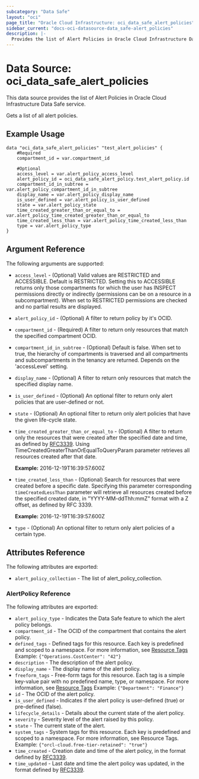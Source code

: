 ```yaml
---
subcategory: "Data Safe"
layout: "oci"
page_title: "Oracle Cloud Infrastructure: oci_data_safe_alert_policies"
sidebar_current: "docs-oci-datasource-data_safe-alert_policies"
description: |-
  Provides the list of Alert Policies in Oracle Cloud Infrastructure Data Safe service
---
```


# Data Source: oci_data_safe_alert_policies
This data source provides the list of Alert Policies in Oracle Cloud Infrastructure Data Safe service.

Gets a list of all alert policies.


## Example Usage

```hcl
data "oci_data_safe_alert_policies" "test_alert_policies" {
	#Required
	compartment_id = var.compartment_id

	#Optional
	access_level = var.alert_policy_access_level
	alert_policy_id = oci_data_safe_alert_policy.test_alert_policy.id
	compartment_id_in_subtree = var.alert_policy_compartment_id_in_subtree
	display_name = var.alert_policy_display_name
	is_user_defined = var.alert_policy_is_user_defined
	state = var.alert_policy_state
	time_created_greater_than_or_equal_to = var.alert_policy_time_created_greater_than_or_equal_to
	time_created_less_than = var.alert_policy_time_created_less_than
	type = var.alert_policy_type
}
```

## Argument Reference

The following arguments are supported:

* `access_level` - (Optional) Valid values are RESTRICTED and ACCESSIBLE. Default is RESTRICTED. Setting this to ACCESSIBLE returns only those compartments for which the user has INSPECT permissions directly or indirectly (permissions can be on a resource in a subcompartment). When set to RESTRICTED permissions are checked and no partial results are displayed.
* `alert_policy_id` - (Optional) A filter to return policy by it's OCID.
* `compartment_id` - (Required) A filter to return only resources that match the specified compartment OCID.
* `compartment_id_in_subtree` - (Optional) Default is false. When set to true, the hierarchy of compartments is traversed and all compartments and subcompartments in the tenancy are returned. Depends on the 'accessLevel' setting.
* `display_name` - (Optional) A filter to return only resources that match the specified display name.
* `is_user_defined` - (Optional) An optional filter to return only alert policies that are user-defined or not.
* `state` - (Optional) An optional filter to return only alert policies that have the given life-cycle state.
* `time_created_greater_than_or_equal_to` - (Optional) A filter to return only the resources that were created after the specified date and time, as defined by [RFC3339](https://tools.ietf.org/html/rfc3339). Using TimeCreatedGreaterThanOrEqualToQueryParam parameter retrieves all resources created after that date.

  **Example:** 2016-12-19T16:39:57.600Z
* `time_created_less_than` - (Optional) Search for resources that were created before a specific date. Specifying this parameter corresponding `timeCreatedLessThan` parameter will retrieve all resources created before the specified created date, in "YYYY-MM-ddThh:mmZ" format with a Z offset, as defined by RFC 3339.

  **Example:** 2016-12-19T16:39:57.600Z
* `type` - (Optional) An optional filter to return only alert policies of a certain type.


## Attributes Reference

The following attributes are exported:

* `alert_policy_collection` - The list of alert_policy_collection.

### AlertPolicy Reference

The following attributes are exported:

* `alert_policy_type` - Indicates the Data Safe feature to which the alert policy belongs.
* `compartment_id` - The OCID of the compartment that contains the alert policy.
* `defined_tags` - Defined tags for this resource. Each key is predefined and scoped to a namespace. For more information, see [Resource Tags](https://docs.cloud.oracle.com/iaas/Content/General/Concepts/resourcetags.htm) Example: `{"Operations.CostCenter": "42"}`
* `description` - The description of the alert policy.
* `display_name` - The display name of the alert policy.
* `freeform_tags` - Free-form tags for this resource. Each tag is a simple key-value pair with no predefined name, type, or namespace. For more information, see [Resource Tags](https://docs.cloud.oracle.com/iaas/Content/General/Concepts/resourcetags.htm)  Example: `{"Department": "Finance"}`
* `id` - The OCID of the alert policy.
* `is_user_defined` - Indicates if the alert policy is user-defined (true) or pre-defined (false).
* `lifecycle_details` - Details about the current state of the alert policy.
* `severity` - Severity level of the alert raised by this policy.
* `state` - The current state of the alert.
* `system_tags` - System tags for this resource. Each key is predefined and scoped to a namespace. For more information, see Resource Tags. Example: `{"orcl-cloud.free-tier-retained": "true"}`
* `time_created` - Creation date and time of the alert policy, in the format defined by [RFC3339](https://tools.ietf.org/html/rfc3339).
* `time_updated` - Last date and time the alert policy was updated, in the format defined by [RFC3339](https://tools.ietf.org/html/rfc3339).
